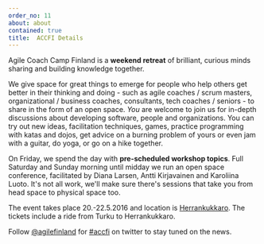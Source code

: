 ```yaml
---
order_no: 11
about: about
contained: true
title:  ACCFI Details
---
```


Agile Coach Camp Finland is a **weekend retreat** of brilliant, curious minds sharing and building knowledge together.

We give space for great things to emerge for people who help others get better in their thinking and doing - such as agile coaches / scrum masters, organizational / business coaches, consultants, tech coaches / seniors - to share in the form of an open space. *You* are welcome to join us for in-depth discussions about developing software, people and organizations. You can try out new ideas, facilitation techniques, games, practice programming with katas and dojos, get advice on a burning problem of yours or even jam with a guitar, do yoga, or go on a hike together.

On Friday, we spend the day with **pre-scheduled workshop topics**. Full Saturday and Sunday morning until midday we run an open space conference, facilitated by Diana Larsen, Antti Kirjavainen and Karoliina Luoto. It's not all work, we'll make sure there's sessions that take you from head space to physical space too.

The event takes place 20.-22.5.2016 and location is  [Herrankukkaro](http://herrankukkaro.visualizer360.com/panorama). The tickets include a ride from Turku to Herrankukkaro.

Follow [@agilefinland](https://twitter.com/agilefinland) for [#accfi](https://twitter.com/hashtag/ACCFI?src=hash) on twitter to stay tuned on the news.
